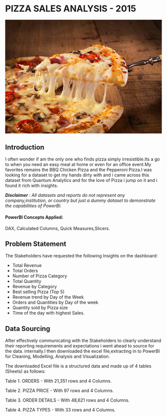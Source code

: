 # PIZZA SALES ANALYSIS - 2015

![](New_Pizza.jpg)

## Introduction

I often wonder if am the only one who finds pizza simply irresistible.Its a go to when you need an easy meal at home or even for an office event.My favorites remains the BBQ Chicken Pizza and the Pepperoni Pizza.I was looking for a dataset to get my hands dirty with and i came across this dataset from Quantum Analytics and for the love of Pizza i jump on it and i found it rich with insights.

*__Disclaimer__* : _All datasets and reports do not represent any company,institution, or country but just a dummy dataset to demonstrate the capabilities of PowerBI._
#### PowerBI Concepts Applied:
DAX, Calculated Columns, Quick Measures,Slicers.

## Problem Statement

The Stakeholders have requested the following Insights on the dashboard:
- Total Revenue
- Total Orders
- Number of Pizza Category
- Total Quantity
- Revenue by Category
- Best selling Pizza (Top 5)
- Revenue trend by Day of the Week
- Orders and Quantities by Day of the week
- Quantity sold by Pizza size
- Time of the day with highest Sales.

## Data Sourcing

After effectively communicating with the Stakeholders to clearly understand their reporting requirements and expectations i went ahead to source for the data. internally.I then downloaded the excel file,extracting in to PowerBI for Cleaning, Modelling, Analysis and Visualization.

The downloaded Excel file is a structured data and made up of 4 tables (Sheets) as follows:

Table 1. ORDERS - With 21,351 rows and 4 Columns.

Table 2. PIZZA PRICE - With 97 rows and 4 Columns.

Table 3. ORDER DETAILS - With 48,621 rows and 4 Columns.

Table 4. PIZZA TYPES - With 33 rows and 4 Columns.
